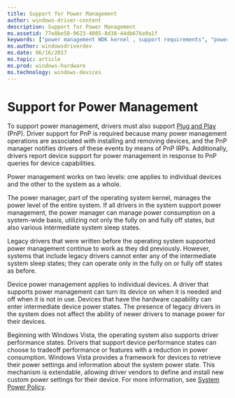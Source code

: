 ```yaml
---
title: Support for Power Management
author: windows-driver-content
description: Support for Power Management
ms.assetid: 77e8be50-9623-4085-8d38-44db676a9a1f
keywords: ["power management WDK kernel , support requirements", "power management WDK kernel , about power management", "PnP WDK power management", "Plug and Play WDK power management"]
ms.author: windowsdriverdev
ms.date: 06/16/2017
ms.topic: article
ms.prod: windows-hardware
ms.technology: windows-devices
---
```


# Support for Power Management





To support power management, drivers must also support [Plug and Play](implementing-plug-and-play.md) (PnP). Driver support for PnP is required because many power management operations are associated with installing and removing devices, and the PnP manager notifies drivers of these events by means of PnP IRPs. Additionally, drivers report device support for power management in response to PnP queries for device capabilities.

Power management works on two levels: one applies to individual devices and the other to the system as a whole.

The power manager, part of the operating system kernel, manages the power level of the entire system. If all drivers in the system support power management, the power manager can manage power consumption on a system-wide basis, utilizing not only the fully on and fully off states, but also various intermediate system sleep states.

Legacy drivers that were written before the operating system supported power management continue to work as they did previously. However, systems that include legacy drivers cannot enter any of the intermediate system sleep states; they can operate only in the fully on or fully off states as before.

Device power management applies to individual devices. A driver that supports power management can turn its device on when it is needed and off when it is not in use. Devices that have the hardware capability can enter intermediate device power states. The presence of legacy drivers in the system does not affect the ability of newer drivers to manage power for their devices.

Beginning with Windows Vista, the operating system also supports driver performance states. Drivers that support device performance states can choose to tradeoff performance or features with a reduction in power consumption. Windows Vista provides a framework for devices to retrieve their power settings and information about the system power state. This mechanism is extendable, allowing driver vendors to define and install new custom power settings for their device. For more information, see [System Power Policy](system-power-policy.md).

 

 




